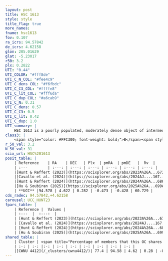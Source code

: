 ```yaml
---
layout: post
title: HSC 1613
style: style
title_flag: true
more_names: 
fname: hsc1613
fov: 0.107
ra_icrs: 94.57842
de_icrs: 4.62158
glon: 205.01629
glat: -5.23017
r50: 3.2
plx: 0.2822
UTI: "0.44"
UTI_COLOR: "#fff8de"
UTI_C_N_COL: "#fee4c9"
UTI_C_dens_COL: "#f6fbdc"
UTI_C_C3_COL: "#ffffe8"
UTI_C_lit_COL: "#fff6da"
UTI_C_dup_COL: "#a6cab9"
UTI_C_N: 0.31
UTI_C_dens: 0.57
UTI_C_C3: 0.5
UTI_C_lit: 0.42
UTI_C_dup: 1.0
UTI_summary: |
    HSC 1613 is a poorly populated, moderately dense object of intermediate C3 quality. It was recently reported in the literature. This object shares a large percentage of members with a later reported entry.
class3: |
    <span style="color: #FFC300; font-weight: bold;">B</span><span style="color: #FFC300; font-weight: bold;">B</span>
r_50_val: 3.2
N_50_val: 31
scix_url: HSC%201613
posit_table: |
    | Reference    | RA    | DEC   | Plx  | pmRA  | pmDE   |  Rv  |
    | :---         | :---: | :---: | :---: | :---: | :---: | :---: |
    |[Hunt & Reffert (2023)](https://scixplorer.org/abs/2023A%26A...673A.114H) | 94.577 | 4.622 | 0.266 | -0.479 | -0.406 | 56.89 |
    |[Cavallo et al. (2024)](https://scixplorer.org/abs/2024AJ....167...12C) | 94.585 | 4.599 | 0.267 | -- | -- | -- |
    |[Hunt & Reffert (2024)](https://scixplorer.org/abs/2024A%26A...686A..42H) | 94.577 | 4.622 | 0.266 | -0.479 | -0.406 | 56.89 |
    |[Hu & Soubiran (2025)](https://scixplorer.org/abs/2025A%26A...699A.246H) | 94.585 | 4.599 | -- | -- | -- | -- |
    | **UCC** |94.578 | 4.622 | 0.282 | -0.473 | -0.428 | 60.729 | 
cds_radec: 94.57842,+4.62158
carousel: UCC_HUNT23
fpars_table: |
    | Reference |  Values |
    | :---  |  :---:  |
    | [Hunt & Reffert (2023)](https://scixplorer.org/abs/2023A%26A...673A.114H) | `AV50=1.712, diffAV50=1.388, MOD50=12.437, logAge50=9.172` |
    | [Cavallo et al. (2024)](https://scixplorer.org/abs/2024AJ....167...12C) | `AV50=2.4, dMod50=12.72, logAge50=9.12, [Fe/H]50=-0.65` |
    | [Hunt & Reffert (2024)](https://scixplorer.org/abs/2024A%26A...686A..42H) | `MassJ=309.138` |
    | [Hu & Soubiran (2025)](https://scixplorer.org/abs/2025A%26A...699A.246H) | `MA22=-0.07, MA23f=-0.48, MA23g=-0.27, MZ23=-0.31, MK24=-0.27, MF24=-0.35` |
shared_table: |
    | Cluster | <span title="Percentage of members that this OC shares with the ones listed">%</span>   | RA   | DEC   | Plx   | pmRA  | pmDE  | Rv | UTI |
    | :-: | :-: |:-: | :-: | :-: | :-: | :-: | :-: | :-: |
    |[CWNU 4412](/_clusters/cwnu4412/)| 77.4 | 94.58 | 4.62 | 0.28 | -0.48 | -0.44 | 60.73 |0.04 |
---
```

